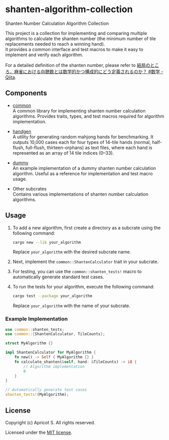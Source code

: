 # shanten-algorithm-collection

Shanten Number Calculation Algorithm Collection

This project is a collection for implementing and comparing multiple algorithms to calculate the shanten number (the minimum number of tile replacements needed to reach a winning hand).  
It provides a common interface and test macros to make it easy to implement and verify each algorithm.

For a detailed definition of the shanten number, please refer to [結局のところ，麻雀における向聴数とは数学的かつ構成的にどう定義されるのか？ #数学 - Qiita](https://qiita.com/Cryolite/items/40908d0bce2bac310717).

## Components

- [common](common)  
  A common library for implementing shanten number calculation algorithms.
  Provides traits, types, and test macros required for algorithm implementation.

- [handgen](handgen)  
  A utility for generating random mahjong hands for benchmarking.
  It outputs 10,000 cases each for four types of 14-tile hands (normal, half-flush, full-flush, thirteen-orphans) as text files, where each hand is represented as an array of 14 tile indices (0–33).

- [dummy](dummy)  
  An example implementation of a dummy shanten number calculation algorithm.
  Useful as a reference for implementation and test macro usage.

- Other subcrates  
  Contains various implementations of shanten number calculation algorithms.

## Usage

1. To add a new algorithm, first create a directory as a subcrate using the following command:

    ```sh
    cargo new --lib your_algorithm
    ```

   Replace `your_algorithm` with the desired subcrate name.

2. Next, implement the `common::ShantenCalculator` trait in your subcrate.
3. For testing, you can use the `common::shanten_tests!` macro to automatically generate standard test cases.
4. To run the tests for your algorithm, execute the following command:

    ```sh
    cargo test --package your_algorithm
    ```

   Replace `your_algorithm` with the name of your subcrate.

### Example Implementation

```rust
use common::shanten_tests;
use common::{ShantenCalculator, TileCounts};

struct MyAlgorithm {}

impl ShantenCalculator for MyAlgorithm {
    fn new() -> Self { MyAlgorithm {} }
    fn calculate_shanten(&self, hand: &TileCounts) -> i8 {
        // Algorithm implementation
        0
    }
}

// Automatically generate test cases
shanten_tests!(MyAlgorithm);
```

## License

Copyright (c) Apricot S. All rights reserved.

Licensed under the [MIT license](LICENSE).
